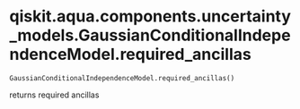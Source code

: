 # qiskit.aqua.components.uncertainty\_models.GaussianConditionalIndependenceModel.required\_ancillas

`GaussianConditionalIndependenceModel.required_ancillas()`

returns required ancillas
